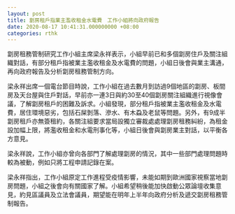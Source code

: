 ```yaml
---
layout: post
title: 劏房租戶指業主濫收租金水電費　工作小組將向政府報告
date: 2020-08-17 10:41:31.000000000 +08:00
categories: rthk
---
```


劏房租務管制研究工作小組主席梁永祥表示，小組早前已和多個劏房住戶及關注組織對話，有部分租戶指被業主濫收租金及水電費的問題，小組日後會與業主溝通，再向政府報告及分析劏房租務管制方向。

梁永祥出席一個電台節目時說，工作小組在過去數月到訪過9個地區的劏房、板間房及天台屋與住戶對話，早前亦一連3日與約30至40個劏房關注組織進行視像會議，了解劏房租戶的困難及訴求。小組發現，部分租戶指被業主濫收租金及水電費，居住環境惡劣，包括石屎剝落、滲水、有木蝨及老鼠等問題。另外，有9成半劏房租戶亦無簽租約，各關注組要求當局設獨立審裁處處理劏房租務糾紛，為租金設加幅上限，將濫收租金和水電刑事化等，小組日後會與劏房業主對話，以平衡各方意見。

梁永祥說，工作小組亦曾向各部門了解處理劏房的情況，其中一些部門處理問題時較為被動，例如只將工程申請記錄在案。

梁永祥指出，工作小組原定工作進程受疫情影響，未能如期到歐洲國家視察當地劏房問題，小組之後會向有關國家了解。小組希望稍後能加快啟動公眾論壇收集意見，約見區議員及立法會議員，期望能在明年上半年向政府分析及遞交劏房租務管制報告。
